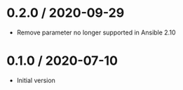 # 0.2.0 / 2020-09-29

  * Remove parameter no longer supported in Ansible 2.10

# 0.1.0 / 2020-07-10

  * Initial version